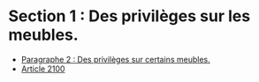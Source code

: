 # Section 1 : Des privilèges sur les meubles.

- [Paragraphe 2 : Des privilèges sur certains meubles.](paragraphe-2)
- [Article 2100](article-2100.md)
